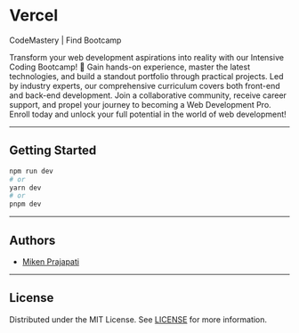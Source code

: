 # Vercel

CodeMastery | Find Bootcamp

Transform your web development aspirations into reality with our Intensive Coding Bootcamp! 🚀 Gain hands-on experience, master the latest technologies, and build a standout portfolio through practical projects. Led by industry experts, our comprehensive curriculum covers both front-end and back-end development. Join a collaborative community, receive career support, and propel your journey to becoming a Web Development Pro. Enroll today and unlock your full potential in the world of web development!

---

## Getting Started

```bash
npm run dev
# or
yarn dev
# or
pnpm dev
```

---

## Authors

- [Miken Prajapati](https://github.com/mikenindianic)

---

## License

Distributed under the MIT License. See [LICENSE](LICENSE) for more information.
